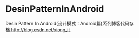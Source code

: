 # DesinPatternInAndroid
Desin Pattern In Android(设计模式：Android篇)系列博客代码存档.http://blog.csdn.net/xiong_it
